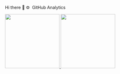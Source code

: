 Hi there 👋
⚙️  GitHub Analytics

<a href="https://github.com/Rafeeuzzaman-Dihan">

<img height="180em" src="https://github-readme-stats-eight-theta.vercel.app/api?username=Rafeeuzzaman-Dihan&show_icons=true&theme=algolia&include_all_commits=true&count_private=true&hide=issues"/>

<img height="180em" src="https://github-readme-stats-eight-theta.vercel.app/api/top-langs/?username=Rafeeuzzaman-Dihan&layout=compact&langs_count=8&theme=algolia"/>

</a>

